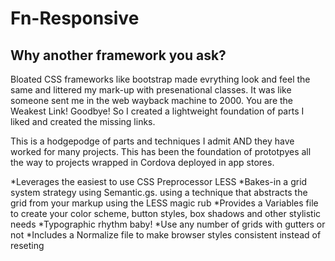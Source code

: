 Fn-Responsive
=============

Why another framework you ask?
------------------------------

Bloated CSS frameworks like bootstrap made evrything look and feel the same and littered my mark-up with presenational classes. It was like someone sent me in the web wayback machine to 2000. You are the Weakest Link! Goodbye! So I created a lightweight foundation of parts I liked and created the missing links.

This is a hodgepodge of parts and techniques I admit AND they have worked for many projects. This has been the foundation of prototpyes all the way to projects wrapped in Cordova deployed in app stores.

*Leverages the easiest to use CSS Preprocessor LESS
*Bakes-in a grid system strategy using Semantic.gs. using a technique that abstracts the grid from your markup using the LESS magic rub
*Provides a Variables file to create your color scheme, button styles, box shadows and other stylistic needs
*Typographic rhythm baby!
*Use any number of grids with gutters or not
*Includes a Normalize file to make browser styles consistent instead of reseting

